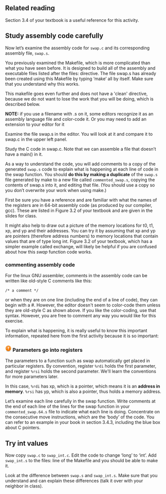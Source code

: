## Related reading

Section 3.4 of your textbook is a useful reference for this activity.

## Study assembly code carefully

Now let’s examine the assembly code for `swap.c` and its corresponding assembly file, `swap.s`.   

You previously examined the Makefile, which is more complicated than what you have seen before.  It is designed to build all of the assembly and executable files listed after the files: directive.  The file swap.s has already been created using this Makefile by typing ‘make’ all by itself. Make sure that you understand why this works.

This makefile goes even further and does not have a 'clean' directive, because we do not want to lose the work that you will be doing, which is described below.


**NOTE:** if you use a filename with .s on it, some editors recognize it as an assembly language file and color-code it.  Or you may need to add an extension to your editor for it 

Examine the file swap.s in the editor. You will look at it and compare it to swap.c in the upper left panel.

Study the C code in swap.c. Note that we can assemble a file that doesn’t have a main() in it.  

As a way to understand the code, you will add comments to a copy of the generated `swap.s` code to explain what is happening at each line of code in the swap function.  You should **do this by making a duplicate** of the `swap.s` file generated by make to a new file called `commented_swap.s`, copying the contents of swap.s into it, and editing that file. (You should use a copy so you don’t overwrite your work when using make.) 

First be sure you have a reference and are familiar with what the names of the registers are in 64-bit assembly code (as produced by our compiler, gcc).  These are listed in Figure 3.2 of your textbook and are given in the slides for class.

It might also help to draw out a picture of the memory locations for t0, t1, xp, and yp  and their addresses.  You can try it by assuming that xp and yp are pointers (therefore address numbers) to memory locations that contain values that are of type long int. Figure 3.2 of your textbook, which has a simpler example called exchange,  will likely be helpful if you are confused about how this *swap* function code works.

### commenting assembly code

For the linux GNU assembler, comments in the assembly code can be written like old-style C comments like this:

    /* a comment */

or when they are on one line (including the end of a line of code), they can begin with a #.  However, the editor doesn't seem to color-code them unless they are old-style C as shown above. If you like the color-coding, use that syntax. However, you are free to comment any way you would like for this exercise.

To explain what is happening, it is really useful to know this important information, repeated here from the first activity because it is so important:


### <img src="../img/emblem-important.svg" alt="Important" width="20" align="bottom"> Parameters go into registers

The parameters to a function such as swap automatically get placed in particular registers. By convention, register `%rdi` holds the first parameter, and register `%rsi` holds the second parameter. We'll learn the conventions for more parameters later.

In this case, `%rdi` has xp, which is a pointer, which means it is an **address in memory**. `%rsi` has yp, which is also a pointer, thus holds a memory address.



Let’s examine each line carefully in the swap function. Write comments at the end of each line of  the lines for the swap function in your `commented_swap.64.s` file to indicate what each line is doing.  Concentrate on the consecutive move instructions, which are the ‘body’ of the code. You can refer to an example in your book in section 3.4.3, including the blue box about C pointers.



## Try int values

Now copy `swap.c` to `swap_int.c`.  Edit the code to change ‘long’ to ‘int’. Add `swap_int.s` to the files: line of the Makefile and you should be able to make it.

Look at the difference between `swap.s` and `swap_int.s`.  Make sure that you understand and can explain these differences (talk it over with your neighbor in class).


<!--
### Getting started
There are various things you can do to quickly and efficiently configure your Codio Box to your exact requirements. 

### GUI Applications and the Virtual Desktop 
The Virtual Desktop allows you auto develop GUI based applications using any programming language. You can install a Virtual Desktop in your Box. You can then start the desktop and view it within the Codio IDE or in a new browser tab.

[Virtual Desktop documentation](https://codio.com/docs/ide/boxes/installsw/gui/)


### Command line access and the Terminal window
All Codio Boxes provide sudo level privileges to the underlying Ubuntu server. This means you can install and configure any component you like. You access the terminal from the **Tools->Terminal** menu item.

### Debugger
The Codio IDE comes with a powerful visual debugger. Currently we support Python, Java, C, C++ and NodeJS. Other languages can be added on request.

[Debugger documentation](https://codio.com/docs/ide/features/debugging/)


### Content authoring and assessments
Codio comes with a very powerful content authoring tool, Codio Guides. Guides is also where you create all forms of auto-graded assessments. 

- [Guides documentation](https://codio.com/docs/content/authoring/overview/)
- [Assessments documentation](https://codio.com/docs/content/authoring/assessments/)

### Templating Box configurations and projects
Codio offers two very powerful templating options so you can create new projects from those templates with just a couple of clicks. **Stacks** allow you to create snapshots of the Box’s underlying software configuration. You can then create new projects from a Stack avoiding having to configure anew each time you start a new project. **Starter Packs** allow you to template an entire project, including workspace code.

- [Stacks documentation](https://codio.com/docs/project/stacks/)
- [Starter Packs documentation](https://codio.com/docs/project/packs/)

### Install software
You can always install software onto your Box using the command line. However, Codio offers a shortcut for commonly installed components that can be accessed from the **Tools->Install Software** menu.

We can easily add new items to the Install Software screen, so feel free to submit requests.

[Install Software documentation](https://codio.com/docs/ide/boxes/installsw/box-parts/)
-->